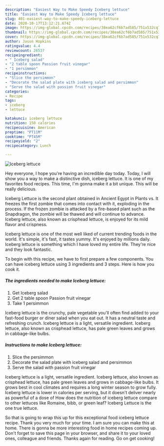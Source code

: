 ```yaml
---
description: "Easiest Way to Make Speedy Iceberg lettuce"
title: "Easiest Way to Make Speedy Iceberg lettuce"
slug: 401-easiest-way-to-make-speedy-iceberg-lettuce
date: 2020-10-17T13:12:21.674Z
image: https://img-global.cpcdn.com/recipes/38ea62cf6b7ad585/751x532cq70/iceberg-lettuce-recipe-main-photo.jpg
thumbnail: https://img-global.cpcdn.com/recipes/38ea62cf6b7ad585/751x532cq70/iceberg-lettuce-recipe-main-photo.jpg
cover: https://img-global.cpcdn.com/recipes/38ea62cf6b7ad585/751x532cq70/iceberg-lettuce-recipe-main-photo.jpg
author: Jason Hopkins
ratingvalue: 4.4
reviewcount: 26537
recipeingredient:
- " Iceberg salad"
- "2 table spoon Passion fruit vinegar"
- "1 persimmon"
recipeinstructions:
- "Slice the persimmon"
- "Decorate the salad plate with iceberg salad and persimmon"
- "Serve the salad with passion fruit vinegar"
categories:
- Recipe
tags:
- iceberg
- lettuce

katakunci: iceberg lettuce 
nutrition: 150 calories
recipecuisine: American
preptime: "PT11M"
cooktime: "PT45M"
recipeyield: "2"
recipecategory: Lunch

---
```



![Iceberg lettuce](https://img-global.cpcdn.com/recipes/38ea62cf6b7ad585/751x532cq70/iceberg-lettuce-recipe-main-photo.jpg)

Hey everyone, I hope you're having an incredible day today. Today, I will show you a way to make a distinctive dish, iceberg lettuce. It is one of my favorites food recipes. This time, I'm gonna make it a bit unique. This will be really delicious.

Iceberg Lettuce is the second plant obtained in Ancient Egypt in Plants vs. It freezes the first zombie that comes into contact with it, exploding in the process. If the frozen zombie is attacked by a fire-based plant such as the Snapdragon, the zombie will be thawed and will continue to advance. Iceberg lettuce, also known as crisphead lettuce, is enjoyed for its mild flavor and crispness.

Iceberg lettuce is one of the most well liked of current trending foods in the world. It's simple, it's fast, it tastes yummy. It's enjoyed by millions daily. Iceberg lettuce is something which I have loved my entire life. They're nice and they look fantastic.


To begin with this recipe, we have to first prepare a few components. You can have iceberg lettuce using 3 ingredients and 3 steps. Here is how you cook it.

<!--inarticleads1-->

##### The ingredients needed to make Iceberg lettuce:

1. Get  Iceberg salad
1. Get 2 table spoon Passion fruit vinegar
1. Take 1 persimmon


Iceberg lettuce is the crunchy, pale vegetable you&#39;ll often find added to your fast-food burger or diner salad when you eat out. It has a neutral taste and refreshing crunch. Iceberg lettuce is a light, versatile ingredient. Iceberg lettuce, also known as crisphead lettuce, has pale green leaves and grows in cabbage-like bulbs. 

<!--inarticleads2-->

##### Instructions to make Iceberg lettuce:

1. Slice the persimmon
1. Decorate the salad plate with iceberg salad and persimmon
1. Serve the salad with passion fruit vinegar


Iceberg lettuce is a light, versatile ingredient. Iceberg lettuce, also known as crisphead lettuce, has pale green leaves and grows in cabbage-like bulbs. It grows best in cool climates and requires a long winter season to grow fully. Iceberg lettuce is lower in calories per serving, but it doesn&#39;t deliver nearly as powerful of a dose of How does the nutrition of iceberg lettuce compare to other lettuces like Romaine, bibb, or green leaf? Iceberg Lettuce is the one true lettuce. 

So that is going to wrap this up for this exceptional food iceberg lettuce recipe. Thank you very much for your time. I am sure you can make this at home. There is gonna be more interesting food in home recipes coming up. Don't forget to save this page in your browser, and share it to your loved ones, colleague and friends. Thanks again for reading. Go on get cooking!
